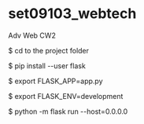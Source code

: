 # set09103_webtech
Adv Web CW2

$ cd to the project folder

$ pip install --user flask

$ export FLASK_APP=app.py

$ export FLASK_ENV=development

$ python -m flask run --host=0.0.0.0

